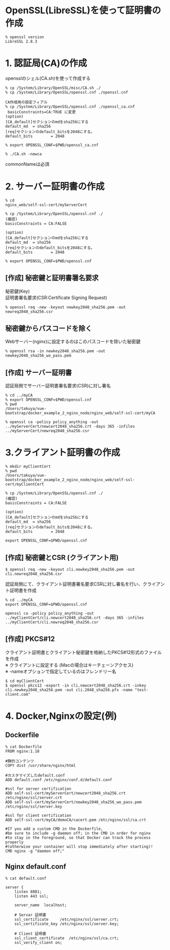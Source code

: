 # OpenSSL(LibreSSL)を使って証明書の作成

```
% openssl version 
LibreSSL 2.8.3
```

# 1. 認証局(CA)の作成
opensslのシェル(CA.sh)を使って作成する

```
% cp /System/Library/OpenSSL/misc/CA.sh ./
% cp /System/Library/OpenSSL/openssl.cnf ./openssl.cnf

CA作成用の設定フィアル
% cp /System/Library/OpenSSL/openssl.cnf ./openssl_ca.cnf
 basicConstraints=CA:TRUE に変更
(option)
[CA_default]セクションのmdをsha256にする
default_md	= sha256
[req]セクションのdefault_bitsを2048にする。
default_bits		= 2048

% export OPENSSL_CONF=$PWD/openssl_ca.cnf

% ./CA.sh -newca
```
commonNameは必須

# 2. サーバー証明書の作成

```
% cd
nginx_web/self-ssl-cert/myServerCert
```

```
% cp /System/Library/OpenSSL/openssl.cnf ./
(確認)
basicConstraints = CA:FALSE

(option)
[CA_default]セクションのmdをsha256にする
default_md	= sha256
[req]セクションのdefault_bitsを2048にする。
default_bits		= 2048
```

```
% export OPENSSL_CONF=$PWD/openssl.cnf
```


## [作成] 秘密鍵と証明書署名要求
秘密鍵(Key)  
証明書署名要求(CSR:Certificate Signing Request)
```
% openssl req -new -keyout newkey2048_sha256.pem -out newreq2048_sha256.csr
```
## 秘密鍵からパスコードを除く
Webサーバー(nginx)に設定するのはこのパスコードを除いた秘密鍵
```
% openssl rsa -in newkey2048_sha256.pem -out newkey2048_sha256_wo_pass.pem
```

## [作成] サーバー証明書
認証局側でサーバー証明書署名要求(CSR)に対し署名
```
% cd ../myCA
% export OPENSSL_CONF=$PWD/openssl.cnf
% pwd 
/Users/takuya/vue-bootstrap/docker_example_2_nginx_node/nginx_web/self-ssl-cert/myCA
```

```
% openssl ca -policy policy_anything -out ../myServerCert/newcert2048_sha256.crt -days 365 -infiles ../myServerCert/newreq2048_sha256.csr
```

# 3.クライアント証明書の作成
```
% mkdir myClientCert
% pwd 
/Users/takuya/vue-bootstrap/docker_example_2_nginx_node/nginx_web/self-ssl-cert/myClientCert
```

```
% cp /System/Library/OpenSSL/openssl.cnf ./
(確認)
basicConstraints = CA:FALSE

(option)
[CA_default]セクションのmdをsha256にする
default_md	= sha256
[req]セクションのdefault_bitsを2048にする。
default_bits		= 2048
```

```
export OPENSSL_CONF=$PWD/openssl.cnf
```

## [作成] 秘密鍵とCSR (クライアント用)
```
$ openssl req -new -keyout cli.newkey2048_sha256.pem -out cli.newreq2048_sha256.csr
```

認証局側にて、クライアント証明書署名要求CSRに対し署名を行い、クライアント証明書を作成
```
% cd ../myCA
export OPENSSL_CONF=$PWD/openssl.cnf
```

```
openssl ca -policy policy_anything -out ../myClientCert/cli.newcert2048_sha256.crt -days 365 -infiles ../myClientCert/cli.newreq2048_sha256.csr
```

## [作成] PKCS#12
クライアント証明書とクライアント秘密鍵を格納したPKCS#12形式のファイルを作成  
※ クライアントに設定する (Macの場合はキーチェーンアクセス)  
※ -nameオプションで指定しているのはフレンドリー名
```
$ cd myClientCert
$ openssl pkcs12 -export -in cli.newcert2048_sha256.crt -inkey cli.newkey2048_sha256.pem -out cli.2048_sha256.pfx -name "test-client.com"
```
# 4. Docker,Nginxの設定(例)

## Dockerfile

```
% cat Dockerfile
FROM nginx:1.18

#静的コンテンツ
COPY dist /usr/share/nginx/html

#カスタマイズしたdefault.conf
ADD default.conf /etc/nginx/conf.d/default.conf

#ssl for server certification
ADD self-ssl-cert/myServerCert/newcert2048_sha256.crt /etc/nginx/ssl/server.crt
ADD self-ssl-cert/myServerCert/newkey2048_sha256_wo_pass.pem /etc/nginx/ssl/server.key

#ssl for client certification
ADD self-ssl-cert/myCA/demoCA/cacert.pem /etc/nginx/ssl/ca.crt

#If you add a custom CMD in the Dockerfile, 
#be sure to include -g daemon off; in the CMD in order for nginx 
#to stay in the foreground, so that Docker can track the process properly 
#(otherwise your container will stop immediately after starting)!
CMD nginx -g "daemon off;"
```

## Nginx default.conf
```
% cat default.conf 

server {
    listen 8081;
    listen 443 ssl;

    server_name  localhost;
    
    # Servar 証明書
    ssl_certificate     /etc/nginx/ssl/server.crt;
    ssl_certificate_key /etc/nginx/ssl/server.key;

    # Client 証明書
    ssl_client_certificate  /etc/nginx/ssl/ca.crt;
    ssl_verify_client on;

```